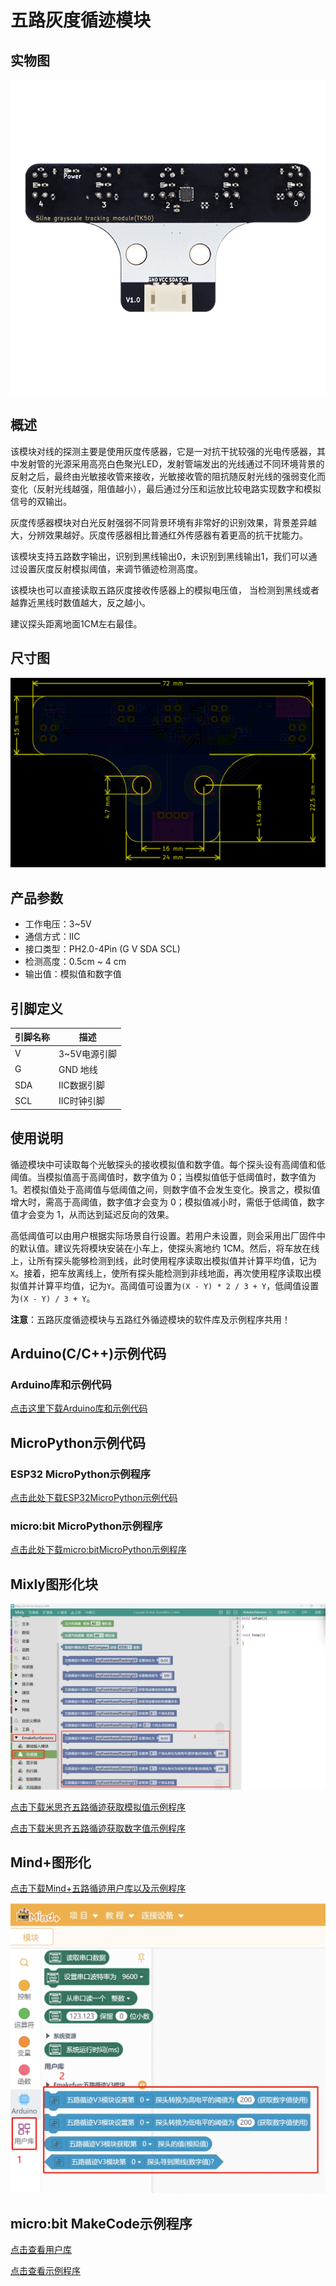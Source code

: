 # 五路灰度循迹模块

## 实物图

![实物图](picture/five_channel_grayscale_tracking.jpg)

## 概述

该模块对线的探测主要是使用灰度传感器，它是一对抗干扰较强的光电传感器，其中发射管的光源采用高亮白色聚光LED，发射管端发出的光线通过不同环境背景的反射之后，最终由光敏接收管来接收，光敏接收管的阻抗随反射光线的强弱变化而变化（反射光线越强，阻值越小），最后通过分压和运放比较电路实现数字和模拟信号的双输出。

灰度传感器模块对白光反射强弱不同背景环境有非常好的识别效果，背景差异越大，分辨效果越好。灰度传感器相比普通红外传感器有着更高的抗干扰能力。

该模块支持五路数字输出，识别到黑线输出0，未识别到黑线输出1，我们可以通过设置灰度反射模拟阈值，来调节循迹检测高度。

该模块也可以直接读取五路灰度接收传感器上的模拟电压值， 当检测到黑线或者越靠近黑线时数值越大，反之越小。

建议探头距离地面1CM左右最佳。

## 尺寸图

![尺寸图](picture/size.png)

## 产品参数

- 工作电压：3~5V
- 通信方式：IIC
- 接口类型：PH2.0-4Pin (G V SDA SCL)
- 检测高度：0.5cm ~ 4 cm
- 输出值：模拟值和数字值

## 引脚定义

| 引脚名称 | 描述       |
| ---- | -------- |
| V    | 3~5V电源引脚 |
| G    | GND 地线   |
| SDA  | IIC数据引脚  |
| SCL  | IIC时钟引脚  |

## 使用说明

循迹模块中可读取每个光敏探头的接收模拟值和数字值。每个探头设有高阈值和低阈值。当模拟值高于高阈值时，数字值为 0；当模拟值低于低阈值时，数字值为 1。若模拟值处于高阈值与低阈值之间，则数字值不会发生变化。换言之，模拟值增大时，需高于高阈值，数字值才会变为 0；模拟值减小时，需低于低阈值，数字值才会变为 1，从而达到延迟反向的效果。

高低阈值可以由用户根据实际场景自行设置。若用户未设置，则会采用出厂固件中的默认值。建议先将模块安装在小车上，使探头离地约 1CM。然后，将车放在线上，让所有探头能够检测到线，此时使用程序读取出模拟值并计算平均值，记为`X`。接着，把车放离线上，使所有探头能检测到非线地面，再次使用程序读取出模拟值并计算平均值，记为`Y`。高阈值可设置为`(X - Y) * 2 / 3 + Y`，低阈值设置为`(X - Y) / 3 + Y`。

**注意**：五路灰度循迹模块与五路红外循迹模块的软件库及示例程序共用！

## Arduino(C/C++)示例代码

### Arduino库和示例代码

<a href="zh-cn/ph2.0_sensors/sensors/five_line_tracker_v3/emakefun_five_line_tracker_v3.zip" download>点击这里下载Arduino库和示例代码</a>

## MicroPython示例代码

### ESP32 MicroPython示例程序

<a href="zh-cn/ph2.0_sensors/sensors/five_line_tracker_v3/five_line_tracker_v3_esp32_micropython.zip" download>点击此处下载ESP32MicroPython示例代码</a>

### micro:bit MicroPython示例程序

<a href="zh-cn/ph2.0_sensors/sensors/five_line_tracker_v3/five_line_tracker_v3_microbit_micropython.zip" download>点击此处下载micro:bitMicroPython示例程序</a>

## Mixly图形化块

![loading-ag-147](./picture/mixly_select.png)

<a href="zh-cn/ph2.0_sensors/sensors/five_line_tracker_v3/mixly_get_analog.zip" download>点击下载米思齐五路循迹获取模拟值示例程序</a>

<a href="zh-cn/ph2.0_sensors/sensors/five_line_tracker_v3/mixly_get_digital.zip" download>点击下载米思齐五路循迹获取数字值示例程序</a>

## Mind+图形化

<a href="zh-cn/ph2.0_sensors/sensors/five_line_tracker_v3/mindplus_example.zip" download>点击下载Mind+五路循迹用户库以及示例程序</a>

![mindplus_select](./picture/mindplus_select.png "mind+选择五路循迹V3.0")

## micro:bit MakeCode示例程序

[点击查看用户库](https://github.com/LT000-ops/emakefun_five_line_tracker_v3)

[点击查看示例程序](https://makecode.microbit.org/S86187-63310-35826-36943)
